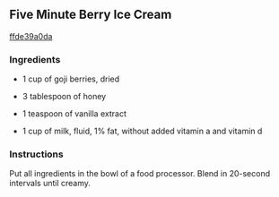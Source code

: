 ## Five Minute Berry Ice Cream

[ffde39a0da](http://tastykitchen.com/recipes/desserts/five-minute-berry-e2809cice-creame2809d/)

### Ingredients

 - 1 cup of goji berries, dried

 - 3 tablespoon of honey

 - 1 teaspoon of vanilla extract

 - 1 cup of milk, fluid, 1% fat, without added vitamin a and vitamin d

### Instructions

Put all ingredients in the bowl of a food processor. Blend in 20-second intervals until creamy.